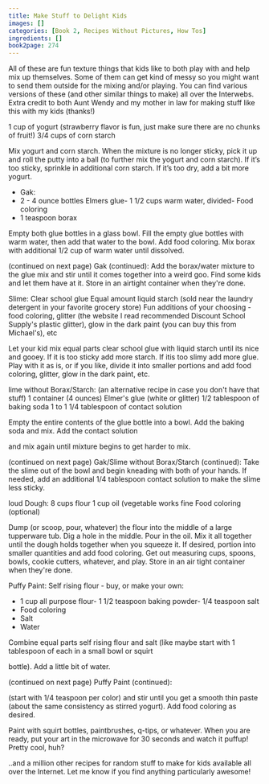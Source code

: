 ```yaml
---
title: Make Stuff to Delight Kids
images: []
categories: [Book 2, Recipes Without Pictures, How Tos]
ingredients: []
book2page: 274
---
```


All of these are fun texture things that kids like to both play with and help mix up themselves. Some of them can get kind of messy so you might want to send them outside for the mixing and/or playing. You can find various versions of these (and other similar things to make) all over the Interwebs. Extra credit to both Aunt Wendy and my mother in law for making stuff like this with my kids (thanks!) 

1 cup of yogurt (strawberry flavor is fun, just make sure there are no chunks of fruit!) 3/4 cups of corn starch 

Mix yogurt and corn starch. When the mixture is no longer sticky, pick it up and roll the putty into a ball (to further mix the yogurt and corn starch). If it’s too sticky, sprinkle in additional corn starch. If it’s too dry, add a bit more yogurt. 

- Gak:
- 2 - 4 ounce bottles Elmers glue- 1 1/2 cups warm water, divided- Food coloring
- 1 teaspoon borax

Empty both glue bottles in a glass bowl. Fill the empty glue bottles with warm water, then add that water to the bowl. Add food coloring. Mix borax with additional 1/2 cup of warm water until dissolved. 

(continued on next page)
Gak (continued): 
Add the borax/water mixture to the glue mix and stir until it comes together into a weird goo. Find some kids and let them have at it. Store in an airtight container when they're done. 

Slime: 
Clear school glue 
Equal amount liquid starch (sold near the laundry detergent in your favorite grocery store) 
Fun additions of your choosing - food coloring, glitter (the website I read recommended Discount School Supply's plastic glitter), glow in the dark paint (you can buy this from Michael's), etc 

Let your kid mix equal parts clear school glue with liquid starch until its nice and gooey. If it is too sticky add more starch. If itis too slimy add more glue. Play with it as is, or if you like, divide it into smaller portions and add food coloring, glitter, glow in the dark paint, etc. 

lime without Borax/Starch: (an alternative recipe in case you don't have that stuff) 1 container (4 ounces) Elmer's glue (white or glitter) 1/2 tablespoon of baking soda 1 to 1 1/4 tablespoon of contact solution 

Empty the entire contents of the glue bottle into a bowl. Add the baking soda and mix. Add the contact solution 

and mix again until mixture begins to get harder to mix. 

(continued on next page)
Gak/Slime without Borax/Starch (continued): 
Take the slime out of the bowl and begin kneading with both of your hands. If needed, add an additional 1/4 tablespoon contact solution to make the slime less sticky. 

loud Dough: 8 cups flour 1 cup oil (vegetable works fine Food coloring (optional) 

Dump (or scoop, pour, whatever) the flour into the middle of a large tupperware tub. Dig a hole in the middle. Pour in the oil. Mix it all together until the dough holds together when you squeeze it. If desired, portion into smaller quantities and add food coloring. Get out measuring cups, spoons, bowls, cookie cutters, whatever, and play. Store in an air tight container when they're done. 

Puffy Paint: Self rising flour - buy, or make your own: 

- 1 cup all purpose flour- 1 1/2 teaspoon baking powder- 1/4 teaspoon salt
- Food coloring
- Salt
- Water

Combine equal parts self rising flour and salt (like maybe start with 1 tablespoon of each in a small bowl or squirt 

bottle). Add a little bit of water. 

(continued on next page)
Puffy Paint (continued): 

(start with 1/4 teaspoon per color) and stir until you get a smooth thin paste (about the same consistency as stirred yogurt). Add food coloring as desired. 

Paint with squirt bottles, paintbrushes, q-tips, or whatever. When you are ready, put your art in the microwave for 30 seconds and watch it puffup! Pretty cool, huh? 

..and a million other recipes for random stuff to make for kids available all over the Internet. Let me know if you find anything particularly awesome!